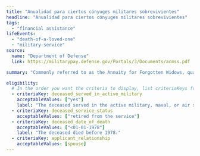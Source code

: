 ```yaml
---
title: "Anualidad para ciertos cónyuges militares sobrevivientes"
headline: "Anualidad para ciertos cónyuges militares sobrevivientes"
tags:
  - "financial assistance"
lifeEvents:
  - "death-of-a-loved-one"
  - "military-service"
source:
  name: "Department of Defense"
  link: https://militarypay.defense.gov/Portals/3/Documents/acmss.pdf

summary: "Commonly referred to as the Annuity for Forgotten Widows, qualified surviving spouses of members of the Uniformed Services may be eligible for financial support."

eligibility:
  # In the order you want the criteria to display, list criteriaKeys from the csv here, each followed by a comma-separated list of which values indicate eligibility for that criteria. Wrap individual values in quotes if they have inner commas.
  - criteriaKey: deceased_served_in_active_military
    acceptableValues: ["yes"]
    label: "The deceased served in the active military, naval, or air service."
  - criteriaKey: deceased_service_status
    acceptableValues: ["retired from the service"]
  - criteriaKey: deceased_date_of_death
    acceptableValues: ["<01-01-1978"]
    label: "The deceased died before 1978."
  - criteriaKey: applicant_relationship
    acceptableValues: [spouse]
---
```

